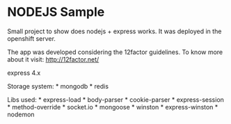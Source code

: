 # NODEJS Sample

Small project to show does nodejs + express works.
It was deployed in the openshift server.

The app was developed considering the 12factor guidelines.
To know more about it visit: http://12factor.net/

express 4.x

Storage system:
    * mongodb
    * redis

Libs used:
    * express-load
    * body-parser
    * cookie-parser
    * express-session
    * method-override
    * socket.io
    * mongoose
    * winston
    * express-winston
    * nodemon
